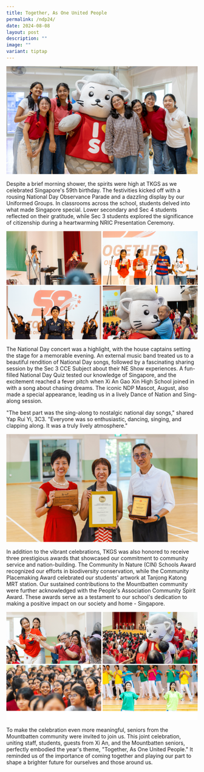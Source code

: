 ```yaml
---
title: Together, As One United People
permalink: /ndp24/
date: 2024-08-08
layout: post
description: ""
image: ""
variant: tiptap
---
```

<img src="/images/Sparkling_Moment/2024/NDP_Hero.png">

<p>Despite a brief morning shower, the spirits were high at TKGS as we celebrated Singapore's 59th birthday. The festivities kicked off with a rousing National Day Observance Parade and a dazzling display by our Uniformed Groups.
In classrooms across the school, students delved into what made Singapore special. Lower secondary and Sec 4 students reflected on their gratitude, while Sec 3 students explored the significance of citizenship during a heartwarming NRIC Presentation Ceremony.
</p>
<img src="/images/Sparkling_Moment/2024/NDP_c1r.png">

<p>The National Day concert was a highlight, with the house captains setting the stage for a memorable evening. An external music band treated us to a beautiful rendition of National Day songs, followed by a fascinating sharing session by the Sec 3 CCE Subject about their NE Show experiences. A fun-filled National Day Quiz tested our knowledge of Singapore, and the excitement reached a fever pitch when Xi An Gao Xin High School joined in with a song about chasing dreams. The iconic NDP Mascot, August, also made a special appearance, leading us in a lively Dance of Nation and Sing-along session.</p>
<p>"The best part was the sing-along to nostalgic national day songs," shared Yap Rui Yi, 3C3. "Everyone was so enthusiastic, dancing, singing, and clapping along. It was a truly lively atmosphere."</p>
<img src="/images/Sparkling_Moment/2024/NDP_SLs.png">

<p>In addition to the vibrant celebrations, TKGS was also honored to receive three prestigious awards that showcased our commitment to community service and nation-building. The Community In Nature (CIN) Schools Award recognized our efforts in biodiversity conservation, while the Community Placemaking Award celebrated our students' artwork at Tanjong Katong MRT station. Our sustained contributions to the Mountbatten community were further acknowledged with the People's Association Community Spirit Award. These awards serve as a testament to our school's dedication to making a positive impact on our society and home - Singapore.</p>

<img src="/images/Sparkling_Moment/2024/NDP_c2.png">
<p>To make the celebration even more meaningful, seniors from the Mountbatten community were invited to join us. This joint celebration, uniting staff, students, guests from Xi An, and the Mountbatten seniors, perfectly embodied the year's theme, "Together, As One United People." It reminded us of the importance of coming together and playing our part to shape a brighter future for ourselves and those around us.</p>